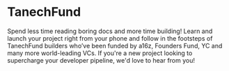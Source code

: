 # TanechFund
Spend less time reading boring docs and more time building! Learn and launch your project right from your phone and follow in the footsteps of TanechFund builders who’ve been funded by a16z, Founders Fund, YC and many more world-leading VCs. If you're a new project looking to supercharge your developer pipeline, we'd love to hear from you! 
